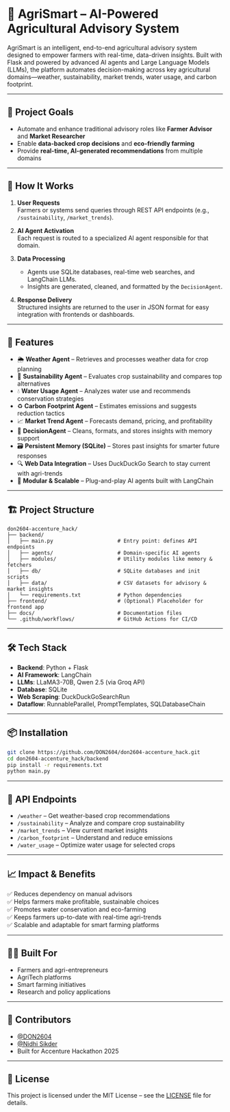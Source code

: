 # 🌾 AgriSmart – AI-Powered Agricultural Advisory System

AgriSmart is an intelligent, end-to-end agricultural advisory system designed to empower farmers with real-time, data-driven insights. Built with Flask and powered by advanced AI agents and Large Language Models (LLMs), the platform automates decision-making across key agricultural domains—weather, sustainability, market trends, water usage, and carbon footprint.

---

## 🚀 Project Goals

- Automate and enhance traditional advisory roles like **Farmer Advisor** and **Market Researcher**
- Enable **data-backed crop decisions** and **eco-friendly farming**
- Provide **real-time, AI-generated recommendations** from multiple domains

---

## 🧠 How It Works

1. **User Requests**  
   Farmers or systems send queries through REST API endpoints (e.g., `/sustainability`, `/market_trends`).

2. **AI Agent Activation**  
   Each request is routed to a specialized AI agent responsible for that domain.

3. **Data Processing**  
   - Agents use SQLite databases, real-time web searches, and LangChain LLMs.
   - Insights are generated, cleaned, and formatted by the `DecisionAgent`.

4. **Response Delivery**  
   Structured insights are returned to the user in JSON format for easy integration with frontends or dashboards.

---

## 🧩 Features

- 🌦 **Weather Agent** – Retrieves and processes weather data for crop planning  
- 🌱 **Sustainability Agent** – Evaluates crop sustainability and compares top alternatives  
- 💧 **Water Usage Agent** – Analyzes water use and recommends conservation strategies  
- ♻️ **Carbon Footprint Agent** – Estimates emissions and suggests reduction tactics  
- 📈 **Market Trend Agent** – Forecasts demand, pricing, and profitability  
- 🧠 **DecisionAgent** – Cleans, formats, and stores insights with memory support  
- 🗃️ **Persistent Memory (SQLite)** – Stores past insights for smarter future responses  
- 🔍 **Web Data Integration** – Uses DuckDuckGo Search to stay current with agri-trends  
- 🧩 **Modular & Scalable** – Plug-and-play AI agents built with LangChain

---

## 🏗️ Project Structure

```
don2604-accenture_hack/
├── backend/
│   ├── main.py                     # Entry point: defines API endpoints
│   ├── agents/                     # Domain-specific AI agents
│   ├── modules/                    # Utility modules like memory & fetchers
│   ├── db/                         # SQLite databases and init scripts
│   ├── data/                       # CSV datasets for advisory & market insights
│   └── requirements.txt            # Python dependencies
├── frontend/                       # (Optional) Placeholder for frontend app
├── docs/                           # Documentation files
└── .github/workflows/              # GitHub Actions for CI/CD
```

---

## 🛠️ Tech Stack

- **Backend**: Python + Flask  
- **AI Framework**: LangChain  
- **LLMs**: LLaMA3-70B, Qwen 2.5 (via Groq API)  
- **Database**: SQLite  
- **Web Scraping**: DuckDuckGoSearchRun  
- **Dataflow**: RunnableParallel, PromptTemplates, SQLDatabaseChain  

---

## 📦 Installation

```bash
git clone https://github.com/DON2604/don2604-accenture_hack.git
cd don2604-accenture_hack/backend
pip install -r requirements.txt
python main.py
```

---

## 📡 API Endpoints

- `/weather` – Get weather-based crop recommendations  
- `/sustainability` – Analyze and compare crop sustainability  
- `/market_trends` – View current market insights  
- `/carbon_footprint` – Understand and reduce emissions  
- `/water_usage` – Optimize water usage for selected crops  

---

## 📈 Impact & Benefits

✅ Reduces dependency on manual advisors  
✅ Helps farmers make profitable, sustainable choices  
✅ Promotes water conservation and eco-farming  
✅ Keeps farmers up-to-date with real-time agri-trends  
✅ Scalable and adaptable for smart farming platforms

---

## 👨‍🌾 Built For

- Farmers and agri-entrepreneurs  
- AgriTech platforms  
- Smart farming initiatives  
- Research and policy applications  

---

## 🤝 Contributors

- [@DON2604](https://github.com/DON2604)
- [@Nidhi Sikder](https://github.com/nidhisikder)
- Built for Accenture Hackathon 2025

---

## 📜 License

This project is licensed under the MIT License – see the [LICENSE](LICENSE) file for details.
